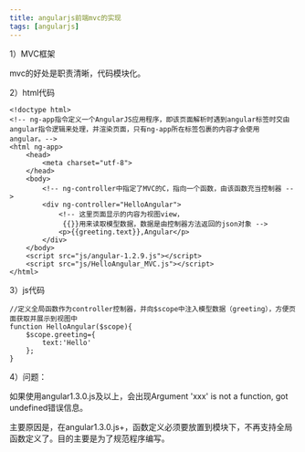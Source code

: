 ```yaml
---
title: angularjs前端mvc的实现
tags: [angularjs]
---
```


1）MVC框架

mvc的好处是职责清晰，代码模块化。

2）html代码

```
<!doctype html>
<!-- ng-app指令定义一个AngularJS应用程序，即该页面解析时遇到angular标签时交由angular指令逻辑来处理，并渲染页面，只有ng-app所在标签包裹的内容才会使用angular。-->
<html ng-app>
    <head>
        <meta charset="utf-8">
    </head>
    <body>
        <!-- ng-controller中指定了MVC的C，指向一个函数，由该函数充当控制器 -->
        <div ng-controller="HelloAngular">
            <!-- 这里页面显示的内容为视图view，
             {{}}用来读取模型数据，数据是由控制器方法返回的json对象 -->
            <p>{{greeting.text}},Angular</p>
        </div>
    </body>
    <script src="js/angular-1.2.9.js"></script>
    <script src="js/HelloAngular_MVC.js"></script>
</html>
```

3）js代码

```
//定义全局函数作为controller控制器，并向$scope中注入模型数据（greeting），方便页面获取并展示到视图中
function HelloAngular($scope){
    $scope.greeting={
        text:'Hello'
    };
}
```

4）问题：

如果使用angular1.3.0.js及以上，会出现Argument 'xxx' is not a function, got undefined错误信息。

主要原因是，在angular1.3.0.js+，函数定义必须要放置到模块下，不再支持全局函数定义了。目的主要是为了规范程序编写。